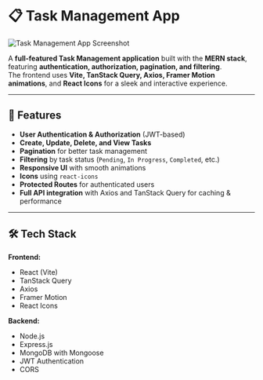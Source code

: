 # 📋 Task Management App

![Task Management App Screenshot](https://your-screenshot-url-here)

A **full-featured Task Management application** built with the **MERN stack**, featuring **authentication, authorization, pagination, and filtering**.  
The frontend uses **Vite, TanStack Query, Axios, Framer Motion animations**, and **React Icons** for a sleek and interactive experience.

---

## 🚀 Features

- **User Authentication & Authorization** (JWT-based)
- **Create, Update, Delete, and View Tasks**
- **Pagination** for better task management
- **Filtering** by task status (`Pending`, `In Progress`, `Completed`, etc.)
- **Responsive UI** with smooth animations
- **Icons** using `react-icons`
- **Protected Routes** for authenticated users
- **Full API integration** with Axios and TanStack Query for caching & performance

---

## 🛠️ Tech Stack

**Frontend:**
- React (Vite)
- TanStack Query
- Axios
- Framer Motion
- React Icons

**Backend:**
- Node.js
- Express.js
- MongoDB with Mongoose
- JWT Authentication
- CORS
